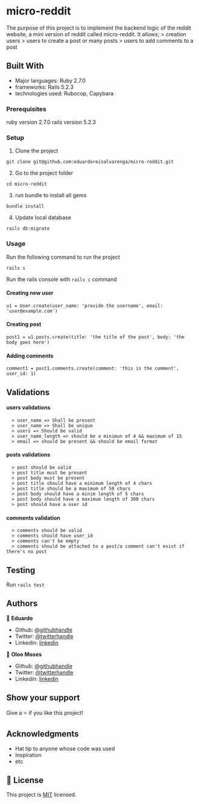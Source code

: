# micro-reddit

The purpose of this project is to implement the backend logic of the reddit website, a mini version of reddit called micro-reddit. 
It allows;
    > creation users
    > users to create a post or many posts
    > users to add comments to a post

## Built With
- Major languages: Ruby 2.7.0
- frameworks: Rails 5.2.3
- technologies used: Rubocop, Capybara

### Prerequisites
ruby version 2.7.0
rails version 5.2.3

### Setup
1. Clone the project
```console
git clone git@github.com:eduardoreisalvarenga/micro-reddit.git
```
2. Go to the project folder
```console
cd micro-reddit
```
3. run bundle to install all gems
```console 
bundle install
```
4. Update local database
```console
rails db:migrate
```
### Usage
Run the following command to run the project
```console
rails s
```
Run the rails console with `rails c` command
#### Creating new user
  `u1 = User.create(user_name: 'provide the username', email: 'user@example.com')`
#### Creating post
  `post1 = u1.posts.create(title: 'the title of the post', body: 'the body goes here')`

#### Adding comments
  `comment1 = post1.comments.create(comment: 'this is the comment', user_id: 1)`

## Validations
   #### users validations
      > user_name => Shall be present 
      > user_name => Shall be unique
      > users => Should be valid 
      > user_name_length => should be a minimun of 4 && maximum of 15
      > email => should be present && should be email format

   #### posts validations 
      > post should be valid
      > post title must be present
      > post body must be present
      > post title should have a minimum length of 4 chars
      > post title should be a maximum of 50 chars
      > post body should have a minim length of 5 chars
      > post body should have a maximum length of 300 chars
      > post should have a user id


   #### comments validation
      > comments should be valid 
      > comments should have user_id
      > comments can't be empty
      > comments should be attached to a post/a comment can't exist if there's no post
  
## Testing
  Run `rails test`

## Authors

👤 **Eduardo**

- Github: [@githubhandle](https://github.com/eduardoreisalvarenga)
- Twitter: [@twitterhandle](https://twitter.com/eduardodosrei11)
- Linkedin: [linkedin](https://www.linkedin.com/in/eduardo-alvarenga-44204818a/)


👤 **Oloo Moses**

- Github: [@githubhandle](https://github.com/oloomoses) 
- Twitter: [@twitterhandle](https://twitter.com/olooine)
- Linkedin: [linkedin](https://www.linkedin.com/in/oloo-moses-528bb1b3/)

## Show your support

Give a ⭐️ if you like this project!

## Acknowledgments

- Hat tip to anyone whose code was used
- Inspiration
- etc

## 📝 License

This project is [MIT](lic.url) licensed.
